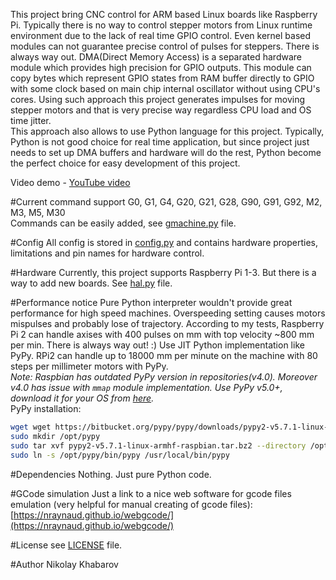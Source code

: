 This project bring CNC control for ARM based Linux boards like Raspberry Pi.
Typically there is no way to control stepper motors from Linux runtime
environment due to the lack of real time GPIO control. Even kernel based
modules can not guarantee precise control of pulses for steppers. There is
always way out. DMA(Direct Memory Access) is a separated hardware module which
provides high precision for GPIO outputs. This module can copy bytes which
represent GPIO states from RAM buffer directly to GPIO with some clock based
on main chip internal oscillator without using CPU's cores. Using such approach
this project generates impulses for moving stepper motors and that is very
precise way regardless CPU load and OS time jitter.  
This approach also allows to use Python language for this project. Typically,
Python is not good choice for real time application, but since project just
needs to set up DMA buffers and hardware will do the rest, Python become the
perfect choice for easy development of this project.

Video demo - [YouTube video](https://youtu.be/vcedo59raS4)

#Current command support
G0, G1, G4, G20, G21, G28, G90, G91, G92, M2, M3, M5, M30  
Commands can be easily added, see [gmachine.py](./gmachine.py) file.

#Config
All config is stored in [config.py](./config.py) and contains hardware properties, limitations
and pin names for hardware control.

#Hardware
Currently, this project supports Raspberry Pi 1-3. But there is a way to add new boards.
See [hal.py](./hal.py) file.

#Performance notice
Pure Python interpreter wouldn't provide great performance for high speed machines.
Overspeeding setting causes motors mispulses and probably lose of trajectory. According 
to my tests, Raspberry Pi 2 can handle axises with 400 pulses on mm with top velocity ~800 mm 
per min. There is always way out! :) Use JIT Python implementation like PyPy. RPi2 can handle
up to 18000 mm per minute on the machine with 80 steps per millimeter motors with PyPy.  
_Note: Raspbian has outdated PyPy version in repositories(v4.0). Moreover v4.0 has issue with
`mmap` module implementation. Use PyPy v5.0+, download it for your OS from
[here](https://pypy.org/download.html)._  
PyPy installation:
```bash
wget wget https://bitbucket.org/pypy/pypy/downloads/pypy2-v5.7.1-linux-armhf-raspbian.tar.bz2
sudo mkdir /opt/pypy
sudo tar xvf pypy2-v5.7.1-linux-armhf-raspbian.tar.bz2 --directory /opt/pypy/ --strip-components=1
sudo ln -s /opt/pypy/bin/pypy /usr/local/bin/pypy
```

#Dependencies
Nothing. Just pure Python code.

#GCode simulation
Just a link to a nice web software for gcode files emulation (very helpful for manual creating of
gcode files): [https://nraynaud.github.io/webgcode/](https://nraynaud.github.io/webgcode/)

#License
see [LICENSE](./LICENSE) file.

#Author
Nikolay Khabarov

